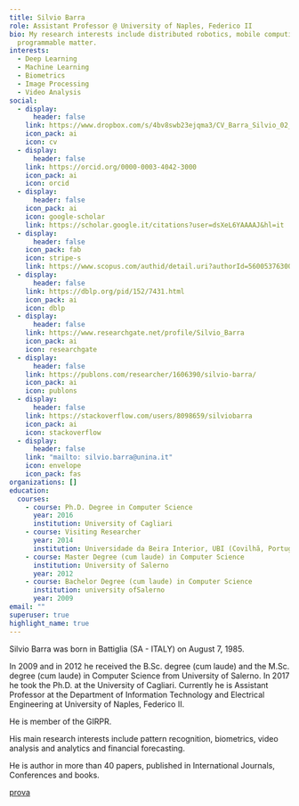 ```yaml
---
title: Silvio Barra
role: Assistant Professor @ University of Naples, Federico II
bio: My research interests include distributed robotics, mobile computing and
  programmable matter.
interests:
  - Deep Learning
  - Machine Learning
  - Biometrics
  - Image Processing
  - Video Analysis
social:
  - display:
      header: false
    link: https://www.dropbox.com/s/4bv8swb23ejqma3/CV_Barra_Silvio_02_2021.pdf?dl=0
    icon_pack: ai
    icon: cv
  - display:
      header: false
    link: https://orcid.org/0000-0003-4042-3000
    icon_pack: ai
    icon: orcid
  - display:
      header: false
    icon_pack: ai
    icon: google-scholar
    link: https://scholar.google.it/citations?user=dsXeL6YAAAAJ&hl=it
  - display:
      header: false
    icon_pack: fab
    icon: stripe-s
    link: https://www.scopus.com/authid/detail.uri?authorId=56005376300
  - display:
      header: false
    link: https://dblp.org/pid/152/7431.html
    icon_pack: ai
    icon: dblp
  - display:
      header: false
    link: https://www.researchgate.net/profile/Silvio_Barra
    icon_pack: ai
    icon: researchgate
  - display:
      header: false
    link: https://publons.com/researcher/1606390/silvio-barra/
    icon_pack: ai
    icon: publons
  - display:
      header: false
    link: https://stackoverflow.com/users/8098659/silviobarra
    icon_pack: ai
    icon: stackoverflow
  - display:
      header: false
    link: "mailto: silvio.barra@unina.it"
    icon: envelope
    icon_pack: fas
organizations: []
education:
  courses:
    - course: Ph.D. Degree in Computer Science
      year: 2016
      institution: University of Cagliari
    - course: Visiting Researcher
      year: 2014
      institution: Universidade da Beira Interior, UBI (Covilhã, Portugal)
    - course: Master Degree (cum laude) in Computer Science
      institution: University of Salerno
      year: 2012
    - course: Bachelor Degree (cum laude) in Computer Science
      institution: university ofSalerno
      year: 2009
email: ""
superuser: true
highlight_name: true
---
```

Silvio Barra was born in Battiglia (SA - ITALY) on August 7, 1985.

In 2009 and in 2012 he received the B.Sc. degree (cum laude) and the M.Sc. degree (cum laude) in Computer Science from University of Salerno. In 2017 he took the Ph.D. at the University of Cagliari. Currently he is Assistant Professor at the Department of Information Technology and Electrical Engineering at University of Naples, Federico II. 

He is member of the GIRPR. 

His main research interests include pattern recognition, biometrics, video analysis and analytics and financial forecasting. 

He is author in more than 40 papers, published in International Journals, Conferences and books.

[prova](terms.md)